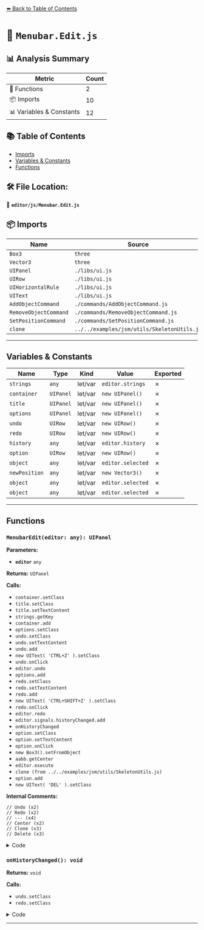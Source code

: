 [⬅️ Back to Table of Contents](../../index.md)

# 📄 `Menubar.Edit.js`

## 📊 Analysis Summary

| Metric | Count |
|--------|-------|
| 🔧 Functions | 2 |
| 📦 Imports | 10 |
| 📊 Variables & Constants | 12 |

## 📚 Table of Contents

- [Imports](#imports)
- [Variables & Constants](#variables-constants)
- [Functions](#functions)

## 🛠️ File Location:
📂 **`editor/js/Menubar.Edit.js`**

## 📦 Imports

| Name | Source |
|------|--------|
| `Box3` | `three` |
| `Vector3` | `three` |
| `UIPanel` | `./libs/ui.js` |
| `UIRow` | `./libs/ui.js` |
| `UIHorizontalRule` | `./libs/ui.js` |
| `UIText` | `./libs/ui.js` |
| `AddObjectCommand` | `./commands/AddObjectCommand.js` |
| `RemoveObjectCommand` | `./commands/RemoveObjectCommand.js` |
| `SetPositionCommand` | `./commands/SetPositionCommand.js` |
| `clone` | `../../examples/jsm/utils/SkeletonUtils.js` |


---

## Variables & Constants

| Name | Type | Kind | Value | Exported |
|------|------|------|-------|----------|
| `strings` | `any` | let/var | `editor.strings` | ✗ |
| `container` | `UIPanel` | let/var | `new UIPanel()` | ✗ |
| `title` | `UIPanel` | let/var | `new UIPanel()` | ✗ |
| `options` | `UIPanel` | let/var | `new UIPanel()` | ✗ |
| `undo` | `UIRow` | let/var | `new UIRow()` | ✗ |
| `redo` | `UIRow` | let/var | `new UIRow()` | ✗ |
| `history` | `any` | let/var | `editor.history` | ✗ |
| `option` | `UIRow` | let/var | `new UIRow()` | ✗ |
| `object` | `any` | let/var | `editor.selected` | ✗ |
| `newPosition` | `any` | let/var | `new Vector3()` | ✗ |
| `object` | `any` | let/var | `editor.selected` | ✗ |
| `object` | `any` | let/var | `editor.selected` | ✗ |


---

## Functions

### `MenubarEdit(editor: any): UIPanel`

**Parameters:**

- **`editor`** `any`

**Returns:** `UIPanel`

**Calls:**

- `container.setClass`
- `title.setClass`
- `title.setTextContent`
- `strings.getKey`
- `container.add`
- `options.setClass`
- `undo.setClass`
- `undo.setTextContent`
- `undo.add`
- `new UIText( 'CTRL+Z' ).setClass`
- `undo.onClick`
- `editor.undo`
- `options.add`
- `redo.setClass`
- `redo.setTextContent`
- `redo.add`
- `new UIText( 'CTRL+SHIFT+Z' ).setClass`
- `redo.onClick`
- `editor.redo`
- `editor.signals.historyChanged.add`
- `onHistoryChanged`
- `option.setClass`
- `option.setTextContent`
- `option.onClick`
- `new Box3().setFromObject`
- `aabb.getCenter`
- `editor.execute`
- `clone (from ../../examples/jsm/utils/SkeletonUtils.js)`
- `option.add`
- `new UIText( 'DEL' ).setClass`

**Internal Comments:**
```
// Undo (x2)
// Redo (x2)
// --- (x4)
// Center (x2)
// Clone (x3)
// Delete (x3)
```

<details><summary>Code</summary>

```typescript
function MenubarEdit( editor ) {

	const strings = editor.strings;

	const container = new UIPanel();
	container.setClass( 'menu' );

	const title = new UIPanel();
	title.setClass( 'title' );
	title.setTextContent( strings.getKey( 'menubar/edit' ) );
	container.add( title );

	const options = new UIPanel();
	options.setClass( 'options' );
	container.add( options );

	// Undo

	const undo = new UIRow();
	undo.setClass( 'option' );
	undo.setTextContent( strings.getKey( 'menubar/edit/undo' ) );
	undo.add( new UIText( 'CTRL+Z' ).setClass( 'key' ) );
	undo.onClick( function () {

		editor.undo();

	} );
	options.add( undo );

	// Redo

	const redo = new UIRow();
	redo.setClass( 'option' );
	redo.setTextContent( strings.getKey( 'menubar/edit/redo' ) );
	redo.add( new UIText( 'CTRL+SHIFT+Z' ).setClass( 'key' ) );
	redo.onClick( function () {

		editor.redo();

	} );
	options.add( redo );

	function onHistoryChanged() {

		const history = editor.history;

		undo.setClass( 'option' );
		redo.setClass( 'option' );

		if ( history.undos.length == 0 ) {

			undo.setClass( 'inactive' );

		}

		if ( history.redos.length == 0 ) {

			redo.setClass( 'inactive' );

		}

	}

	editor.signals.historyChanged.add( onHistoryChanged );
	onHistoryChanged();

	// ---

	options.add( new UIHorizontalRule() );

	// Center

	let option = new UIRow();
	option.setClass( 'option' );
	option.setTextContent( strings.getKey( 'menubar/edit/center' ) );
	option.onClick( function () {

		const object = editor.selected;

		if ( object === null || object.parent === null ) return; // avoid centering the camera or scene

		const aabb = new Box3().setFromObject( object );
		const center = aabb.getCenter( new Vector3() );
		const newPosition = new Vector3();

		newPosition.x = object.position.x - center.x;
		newPosition.y = object.position.y - center.y;
		newPosition.z = object.position.z - center.z;

		editor.execute( new SetPositionCommand( editor, object, newPosition ) );

	} );
	options.add( option );

	// Clone

	option = new UIRow();
	option.setClass( 'option' );
	option.setTextContent( strings.getKey( 'menubar/edit/clone' ) );
	option.onClick( function () {

		let object = editor.selected;

		if ( object === null || object.parent === null ) return; // avoid cloning the camera or scene

		object = clone( object );

		editor.execute( new AddObjectCommand( editor, object ) );

	} );
	options.add( option );

	// Delete

	option = new UIRow();
	option.setClass( 'option' );
	option.setTextContent( strings.getKey( 'menubar/edit/delete' ) );
	option.add( new UIText( 'DEL' ).setClass( 'key' ) );
	option.onClick( function () {

		const object = editor.selected;

		if ( object !== null && object.parent !== null ) {

			editor.execute( new RemoveObjectCommand( editor, object ) );

		}

	} );
	options.add( option );

	return container;

}
```
</details>

### `onHistoryChanged(): void`

**Returns:** `void`

**Calls:**

- `undo.setClass`
- `redo.setClass`

<details><summary>Code</summary>

```typescript
function onHistoryChanged() {

		const history = editor.history;

		undo.setClass( 'option' );
		redo.setClass( 'option' );

		if ( history.undos.length == 0 ) {

			undo.setClass( 'inactive' );

		}

		if ( history.redos.length == 0 ) {

			redo.setClass( 'inactive' );

		}

	}
```
</details>


---
